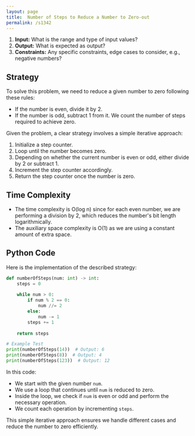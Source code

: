 ```yaml
---
layout: page
title:  Number of Steps to Reduce a Number to Zero-out
permalink: /s1342
---
```

1. **Input:** What is the range and type of input values?
2. **Output:** What is expected as output?
3. **Constraints:** Any specific constraints, edge cases to consider, e.g., negative numbers?

## Strategy
To solve this problem, we need to reduce a given number to zero following these rules:
- If the number is even, divide it by 2.
- If the number is odd, subtract 1 from it.
We count the number of steps required to achieve zero.

Given the problem, a clear strategy involves a simple iterative approach:
1. Initialize a step counter.
2. Loop until the number becomes zero.
3. Depending on whether the current number is even or odd, either divide by 2 or subtract 1.
4. Increment the step counter accordingly.
5. Return the step counter once the number is zero.

## Time Complexity
- The time complexity is O(log n) since for each even number, we are performing a division by 2, which reduces the number's bit length logarithmically.
- The auxiliary space complexity is O(1) as we are using a constant amount of extra space.

## Python Code
Here is the implementation of the described strategy:

```python
def numberOfSteps(num: int) -> int:
    steps = 0
    
    while num > 0:
        if num % 2 == 0:
            num //= 2
        else:
            num -= 1
        steps += 1
    
    return steps

# Example Test
print(numberOfSteps(14))  # Output: 6
print(numberOfSteps(8))  # Output: 4
print(numberOfSteps(123))  # Output: 12
```

In this code:
- We start with the given number `num`.
- We use a loop that continues until `num` is reduced to zero.
- Inside the loop, we check if `num` is even or odd and perform the necessary operation.
- We count each operation by incrementing `steps`.

This simple iterative approach ensures we handle different cases and reduce the number to zero efficiently.